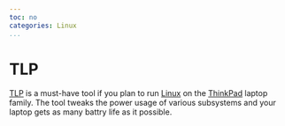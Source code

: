 ```yaml
---
toc: no
categories: Linux
...
```


# TLP

[TLP](https://linrunner.de/tlp/) is a must-have tool if you plan to run [Linux]() on the [ThinkPad]() laptop family. The tool tweaks the power usage of various subsystems and your laptop gets as many battry life as it possible.